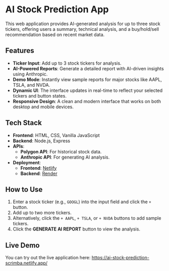 # AI Stock Prediction App

This web application provides AI-generated analysis for up to three stock tickers, offering users a summary, technical analysis, and a buy/hold/sell recommendation based on recent market data.

## Features

*   **Ticker Input**: Add up to 3 stock tickers for analysis.
*   **AI-Powered Reports**: Generate a detailed report with AI-driven insights using Anthropic. 
*   **Demo Mode**: Instantly view sample reports for major stocks like AAPL, TSLA, and NVDA.
*   **Dynamic UI**: The interface updates in real-time to reflect your selected tickers and button states.
*   **Responsive Design**: A clean and modern interface that works on both desktop and mobile devices.

## Tech Stack

*   **Frontend**: HTML, CSS, Vanilla JavaScript
*   **Backend**: Node.js, Express
*   **APIs**:
    *   **Polygon API**: For historical stock data.
    *   **Anthropic API**: For generating AI analysis.
*   **Deployment**:
    *   **Frontend**: [Netlify](httpshttps://www.netlify.com/)
    *   **Backend**: [Render](https://render.com/)

## How to Use

1.  Enter a stock ticker (e.g., `GOOGL`) into the input field and click the `+` button.
2.  Add up to two more tickers.
3.  Alternatively, click the `+ AAPL`, `+ TSLA`, or `+ NVDA` buttons to add sample tickers.
4.  Click the **GENERATE AI REPORT** button to view the analysis.

## Live Demo

You can try out the live application here: https://ai-stock-prediction-scrimba.netlify.app/
